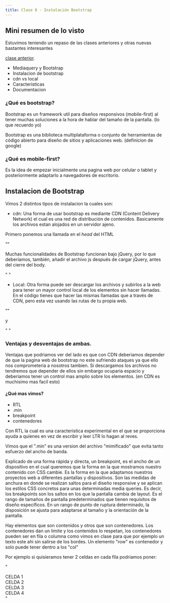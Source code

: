 ```yaml
---
title: Clase 8 - Instalación Bootstrap
---
```


##  Mini resumen de lo visto

Estuvimos teniendo un repaso de las clases anteriores y otras nuevas bastantes interesantes

[clase anterior](https://plataformas-moviles.vercel.app/clases/2022-04-18/).

- Mediaquery y Bootstrap
- Instalacion de bootstrap
- cdn vs local
- Caracteristicas
- Documentacion

### ¿Qué es bootstrap?

Bootstrap es un framework util para diseños responsivos (mobile-first) al tener muchas soluciones a la hora de hablar del tamaño de la pantalla. (lo que recuerdo yo)

Bootstrap es una biblioteca multiplataforma o conjunto de herramientas de código abierto para diseño de sitios y aplicaciones web. (definicion de google)

### ¿Qué es mobile-first?

Es la idea de empezar inicialmente una pagina web por celular o tablet y posteriormente adaptarlo a navegadores de escritorio.

## Instalacion de Bootstrap

Vimos 2 distintos tipos de instalacion la cuales son:

- cdn:
Una forma de usar bootstrap es mediante CDN (Content Delivery Network) el cual es una red de distribución de contenidos. Basicamente los archivos estan alojados en un servidor ajeno.

Primero ponemos una llamada en el *head* del HTML

<p>
"<link rel="stylesheet" href="https://cdn.jsdelivr.net/npm/bootstrap@4.5.3/dist/css/bootstrap.min.css">"
</p>

Muchas funcionalidades de Bootstrap funcionan bajo jQuery, por lo que deberíamos, también, añadir el archivo js después de cargar jQuery, antes del cierre del body.

<p>
"<script src="https://code.jquery.com/jquery-3.5.1.slim.min.js"></script>
<script src="https://cdn.jsdelivr.net/npm/bootstrap@4.5.3/dist/js/bootstrap.bundle.min.js"></script>"
</p>

- Local:
Otra forma puede ser descargar los archivos y subirlos a la web para tener un mayor control local de los elementos sin hacer llamadas.
En el código tienes que hacer las mismas llamadas que a través de CDN, pero esta vez usando las rutas de tu propia web.

<p>
  "<link rel="stylesheet" href="https://mipaginaweb.es/css/bootstrap.min.css">"
</p>

y

<p>
  "<script src="https://mipaginaweb.es/js/jquery-3.5.1.slim.min.js"></script>
<script src="https://mipaginaweb.es/js/bootstrap.bundle.min.js"></script>"
</p>

### Ventajas y desventajas de ambas.

Ventajas que podriamos ver del lado es que con CDN deberiamos depender de que la pagina web de bootstrap no este sufriendo ataques ya que ello nos comprometeria a nosotros tambien.
Si descargamos los archivos no tendremos que depender de ellos sin embargo ocuparia espacio y deberiamos tener un control mas amplio sobre los elementos. (en CDN es muchisimo mas facil esto)

#### ¿Qué mas vimos?

- RTL 
- .min
- breakpoint
- contenedores

Con RTL la cual es una caracteristica experimental en el que se proporciona ayuda a quienes en vez de escribir y leer LTR lo hagan al reves.

Vimos que el ".min" es una version del archivo "mimificado" que evita tanto esfuerzo del ancho de banda.

Explicado de una forma rápida y directa, un breakpoint, es el ancho de un dispositivo en el cual queremos que la forma en la que mostramos nuestro contenido con CSS cambie. Es la forma en la que adaptamos nuestros proyectos web a diferentes pantallas y dispositivos.
Son las medidas de anchura en donde se realizan saltos para el diseño responsive y se aplican los estilos CSS concretos para unas determinadas media queries. Es decir, los breakpoints son los saltos en los que la pantalla cambia de layout.
Es el rango de tamaños de pantalla predeterminados que tienen requisitos de diseño específicos. En un rango de punto de ruptura determinado, la disposición se ajusta para adaptarse al tamaño y la orientación de la pantalla.

Hay elementos que son contenidos y otros que son contenedores.
Los contenedores dan un limite y los contenidos lo respetan, los contenedores pueden ser en fila o columna como vimos en clase para que por ejemplo un texto este ahi sin salirse de los bordes.
Un elemento "row" es contenedor y solo puede tener dentro a los "col"

Por ejemplo si quisieramos tener 2 celdas en cada fila podriamos poner:

<p>
"<div class="container">
    <div class="row row-cols-2">
        <div class="col">CELDA 1</div>
        <div class="col">CELDA 2</div>
        <div class="col">CELDA 3</div>
        <div class="col">CELDA 4</div>
    </div>
</div>"
</p>
